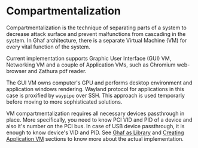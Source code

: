 <!--
    Copyright 2022-2023 TII (SSRC) and the Ghaf contributors
    SPDX-License-Identifier: CC-BY-SA-4.0
-->

# Compartmentalization
Compartmentalization is the technique of separating parts of a system to decrease attack surface and prevent malfunctions from cascading in the system. In Ghaf architecture, there is a separate Virtual Machine (VM) for every vital function of the system.

Current implementation supports Graphic User Interface (GUI) VM, Networking VM and a couple of Application VMs, such as Chromium web-browser and Zathura pdf reader.

The GUI VM owns computer's GPU and performs desktop environment and application windows rendering. Wayland protocol for applications in this case is proxified by `waypipe` over SSH. This approach is used temporarly before moving to more sophisticated solutions.

VM compartmentalization requires all necessary devices passthrough in place. More specifically, you need to know PCI VID and PID of a device and also it's number on the PCI bus. In case of USB device passthrough, it is enough to know device's VID and PID. See [Ghaf as Library](../ref_impl/ghaf-based-project.md) and [Creating Application VM](../ref_impl/creating_appvm.md) sections to know more about the actual implementation.